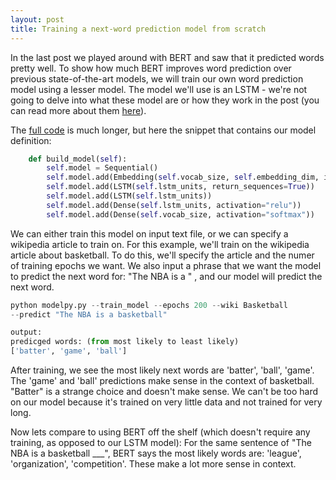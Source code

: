 ```yaml
---
layout: post
title: Training a next-word prediction model from scratch
---
```


In the last post we played around with BERT and saw that it predicted words pretty well. 
To show how much BERT improves word prediction over previous state-of-the-art models, we will train our own 
word prediction model using a lesser model.  The model we'll use is an LSTM - we're not going to delve into what 
these model are or how they work in the post (you can read more about them [here](https://en.wikipedia.org/wiki/Long_short-term_memory)).

The [full code](https://github.com/matt-mckenna/next_word_prediction) is much longer, but here the snippet that contains our model definition: 

```python 
    def build_model(self):
        self.model = Sequential()
        self.model.add(Embedding(self.vocab_size, self.embedding_dim, input_length=1))
        self.model.add(LSTM(self.lstm_units, return_sequences=True))
        self.model.add(LSTM(self.lstm_units))
        self.model.add(Dense(self.lstm_units, activation="relu"))
        self.model.add(Dense(self.vocab_size, activation="softmax"))
```

We can either train this model on input text file, or we can specify a wikipedia article to train on. For this example, we'll train on the wikipedia article about basketball. To do this, we'll specify the article and the numer of training epochs we want. 
We also input a phrase that we want the model to predict the next word for: "The NBA is a " , and our model will predict the next word.  

```python 
python modelpy.py --train_model --epochs 200 --wiki Basketball 
--predict "The NBA is a basketball"
```

```python 
output:  
predicged words: (from most likely to least likely)
['batter', 'game', 'ball']
```

After training, we see the most likely next words are 'batter', 'ball', 'game'. The 'game' and 'ball' predictions make sense in the context of basketball. "Batter" is a strange choice and doesn't make sense. We can't be too hard on our model because it's trained on very little data and not trained for very long.  

Now lets compare to using BERT off the shelf (which doesn't require any training, as opposed to our LSTM model): For the same sentence of "The NBA is a basketball ___", BERT says the most likely words are: 'league', 'organization', 'competition'.
These make a lot more sense in context. 




